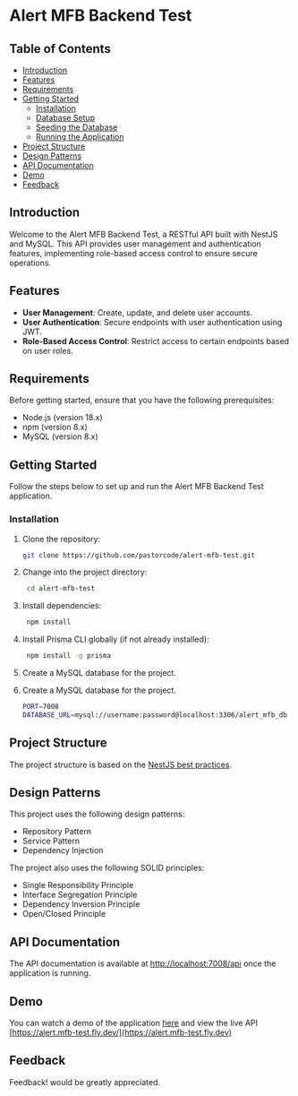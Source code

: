# Alert MFB Backend Test

## Table of Contents

- [Introduction](#introduction)
- [Features](#features)
- [Requirements](#requirements)
- [Getting Started](#getting-started)
    - [Installation](#installation)
    - [Database Setup](#database-setup)
    - [Seeding the Database](#seeding-the-database)
    - [Running the Application](#running-the-application)
- [Project Structure](#project-structure)
- [Design Patterns](#design-patterns)
- [API Documentation](#api-documentation)
- [Demo](#demo)
- [Feedback](#feedback)

## Introduction

Welcome to the Alert MFB Backend Test, a RESTful API built with NestJS and MySQL. This API provides user management and authentication features, implementing role-based access control to ensure secure operations.

## Features

- **User Management**: Create, update, and delete user accounts.
- **User Authentication**: Secure endpoints with user authentication using JWT.
- **Role-Based Access Control**: Restrict access to certain endpoints based on user roles.

## Requirements

Before getting started, ensure that you have the following prerequisites:

- Node.js (version 18.x)
- npm (version 8.x)
- MySQL (version 8.x)

## Getting Started

Follow the steps below to set up and run the Alert MFB Backend Test application.

### Installation

1. Clone the repository:

   ```bash
   git clone https://github.com/pastorcode/alert-mfb-test.git

2. Change into the project directory:

   ```bash
    cd alert-mfb-test

3. Install dependencies:

   ```bash
    npm install

4. Install Prisma CLI globally (if not already installed):

   ```bash
    npm install -g prisma

5. Create a MySQL database for the project.

6. Create a MySQL database for the project.

   ```bash
   PORT=7008
   DATABASE_URL=mysql://username:password@localhost:3306/alert_mfb_db


## Project Structure

The project structure is based on the [NestJS best practices](https://docs.nestjs.com/techniques/performance).

## Design Patterns
This project uses the following design patterns:
* Repository Pattern
* Service Pattern
* Dependency Injection

The project also uses the following SOLID principles:
* Single Responsibility Principle
* Interface Segregation Principle
* Dependency Inversion Principle
* Open/Closed Principle

## API Documentation

The API documentation is available at [http://localhost:7008/api](http://localhost:8081/api) once the application is running.

## Demo

You can watch a demo of the application [here](https//:youtube.com) and view the live API [https://alert.mfb-test.fly.dev/](https://alert.mfb-test.fly.dev)



## Feedback

Feedback! would be greatly appreciated.






